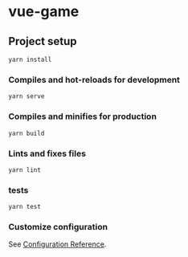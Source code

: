 # vue-game

## Project setup
```
yarn install
```

### Compiles and hot-reloads for development
```
yarn serve
```

### Compiles and minifies for production
```
yarn build
```

### Lints and fixes files
```
yarn lint
```


### tests
```
yarn test
```

### Customize configuration
See [Configuration Reference](https://cli.vuejs.org/config/).
